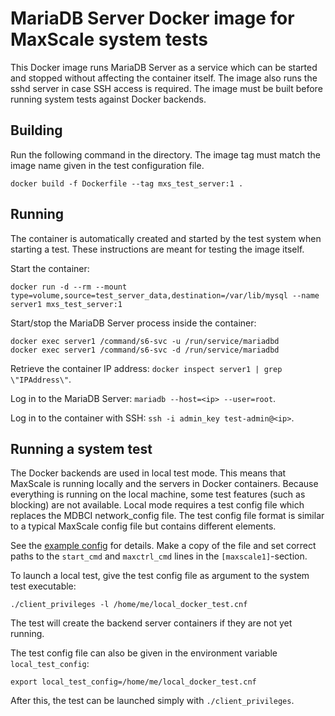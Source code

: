 # MariaDB Server Docker image for MaxScale system tests

This Docker image runs MariaDB Server as a service which can be started and
stopped without affecting the container itself. The image also runs the sshd
server in case SSH access is required. The image must be built before running
system tests against Docker backends.

## Building

Run the following command in the directory. The image tag must match the
image name given in the test configuration file.
```
docker build -f Dockerfile --tag mxs_test_server:1 .
```

## Running

The container is automatically created and started by the test system when
starting a test. These instructions are meant for testing the image itself.

Start the container:
```
docker run -d --rm --mount type=volume,source=test_server_data,destination=/var/lib/mysql --name server1 mxs_test_server:1
```

Start/stop the MariaDB Server process inside the container:
```
docker exec server1 /command/s6-svc -u /run/service/mariadbd
docker exec server1 /command/s6-svc -d /run/service/mariadbd
```

Retrieve the container IP address:
`docker inspect server1 | grep \"IPAddress\"`.

Log in to the MariaDB Server: `mariadb --host=<ip> --user=root`.

Log in to the container with SSH: `ssh -i admin_key test-admin@<ip>`.

## Running a system test

The Docker backends are used in local test mode. This means that MaxScale is
running locally and the servers in Docker containers. Because everything is
running on the local machine, some test features (such as blocking)
are not available. Local mode requires a test config file which replaces the
MDBCI network_config file. The test config file format is similar to a typical
MaxScale config file but contains different elements.

See the [example config](example_docker_test.cnf) for details. Make a copy of
the file and set correct paths to the `start_cmd` and `maxctrl_cmd` lines in
the `[maxscale1]`-section.

To launch a local test, give the test config file as argument to the system
test executable:
```
./client_privileges -l /home/me/local_docker_test.cnf
```
The test will create the backend server containers if they are not yet running.

The test config file can also be given in the environment variable `local_test_config`:
```
export local_test_config=/home/me/local_docker_test.cnf
```
After this, the test can be launched simply with `./client_privileges`.
